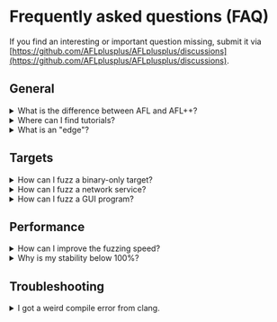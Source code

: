 # Frequently asked questions (FAQ)

If you find an interesting or important question missing, submit it via
[https://github.com/AFLplusplus/AFLplusplus/discussions](https://github.com/AFLplusplus/AFLplusplus/discussions).

## General

<details>
  <summary>What is the difference between AFL and AFL++?</summary><p>

  AFL++ is a superior fork to Google's AFL - more speed, more and better mutations, more and better instrumentation, custom module support, etc.

  American Fuzzy Lop (AFL) was developed by Michał "lcamtuf" Zalewski starting in 2013/2014, and when he left Google end of 2017 he stopped developing it.

  At the end of 2019, the Google fuzzing team took over maintenance of AFL, however it is only accepting PRs from the community and is not developing enhancements anymore.

  In the second quarter of 2019, 1 1/2 years later, when no further development of AFL had happened and it became clear there would none be coming, AFL++ was born, where initially community patches were collected and applied for bug fixes and enhancements.
  Then from various AFL spin-offs - mostly academic research - features were integrated.
  This already resulted in a much advanced AFL.

  Until the end of 2019, the AFL++ team had grown to four active developers which then implemented their own research and features, making it now by far the most flexible and feature rich guided fuzzer available as open source.
  And in independent fuzzing benchmarks it is one of the best fuzzers available, e.g. [Fuzzbench Report](https://www.fuzzbench.com/reports/2020-08-03/index.html).
</p></details>

<details>
  <summary>Where can I find tutorials?</summary><p>

  We compiled a list of tutorials and exercises, see [tutorials.md](tutorials.md).
</p></details>

<details>
  <summary>What is an "edge"?</summary><p>

  A program contains `functions`, `functions` contain the compiled machine code.
  The compiled machine code in a `function` can be in a single or many `basic blocks`.
  A `basic block` is the largest possible number of subsequent machine code instructions that has exactly one entrypoint (which can be be entered by multiple other basic blocks) and runs linearly without branching or jumping to other addresses (except at the end).

  ```
  function() {
    A:
      some
      code
    B:
      if (x) goto C; else goto D;
    C:
      some code
      goto E
    D:
      some code
      goto B
    E:
      return
  }
  ```

  Every code block between two jump locations is a `basic block`.

  An `edge` is then the unique relationship between two directly connected `basic blocks` (from the code example above):

  ```
                Block A
                  |
                  v
                Block B  <------+
              /        \       |
              v          v      |
          Block C    Block D --+
              \
                v
                Block E
  ```

  Every line between two blocks is an `edge`.
  Note that a few basic block loop to itself, this too would be an edge.
</p></details>

## Targets

<details>
  <summary>How can I fuzz a binary-only target?</summary><p>

  AFL++ is a great fuzzer if you have the source code available.

  However, if there is only the binary program and no source code available, then the standard non-instrumented mode is not effective.

  To learn how these binaries can be fuzzed, read [binaryonly_fuzzing.md](binaryonly_fuzzing.md).
</p></details>

<details>
  <summary>How can I fuzz a network service?</summary><p>

  The short answer is - you cannot, at least not "out of the box".

  For more information on fuzzing network services, see [best_practices.md#fuzzing-a-network-service](best_practices.md#fuzzing-a-network-service).
</p></details>

<details>
  <summary>How can I fuzz a GUI program?</summary><p>

  Not all GUI programs are suitable for fuzzing. If the GUI program can read the fuzz data from a file without needing any user interaction, then it would be suitable for fuzzing.

  For more information on fuzzing GUI programs, see [best_practices.md#fuzzing-a-gui-program](best_practices.md#fuzzing-a-gui-program).
</p></details>

## Performance

<details>
  <summary>How can I improve the fuzzing speed?</summary><p>

  There are a few things you can do to improve the fuzzing speed, see [best_practices.md#improving-speed](best_practices.md#improving-speed).
</p></details>

<details>
  <summary>Why is my stability below 100%?</summary><p>

  Stability is measured by how many percent of the edges in the target are "stable".
  Sending the same input again and again should take the exact same path through the target every time.
  If that is the case, the stability is 100%.

  If however randomness happens, e.g. a thread reading other external data, reaction to timing, etc., then in some of the re-executions with the same data the edge coverage result will be different accross runs.
  Those edges that change are then flagged "unstable".

  The more "unstable" edges, the more difficult for AFL++ to identify valid new paths.

  A value above 90% is usually fine and a value above 80% is also still ok, and even a value above 20% can still result in successful finds of bugs.
  However, it is recommended that for values below 90% or 80% you should take countermeasures to improve stability.

  For more information on stability and how to improve the stability value, see [best_practices.md#improving-stability](best_practices.md#improving-stability).
</p></details>

## Troubleshooting

<details>
  <summary>I got a weird compile error from clang.</summary><p>

  If you see this kind of error when trying to instrument a target with afl-cc/afl-clang-fast/afl-clang-lto:

  ```
  /prg/tmp/llvm-project/build/bin/clang-13: symbol lookup error: /usr/local/bin/../lib/afl//cmplog-instructions-pass.so: undefined symbol: _ZNK4llvm8TypeSizecvmEv
  clang-13: error: unable to execute command: No such file or directory
  clang-13: error: clang frontend command failed due to signal (use -v to see invocation)
  clang version 13.0.0 (https://github.com/llvm/llvm-project 1d7cf550721c51030144f3cd295c5789d51c4aad)
  Target: x86_64-unknown-linux-gnu
  Thread model: posix
  InstalledDir: /prg/tmp/llvm-project/build/bin
  clang-13: note: diagnostic msg: 
  ********************
  ```

  Then this means that your OS updated the clang installation from an upgrade package and because of that the AFL++ llvm plugins do not match anymore.

  Solution: `git pull ; make clean install` of AFL++.
</p></details>